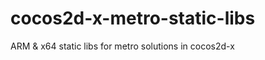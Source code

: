 cocos2d-x-metro-static-libs
===========================

ARM &amp; x64 static libs for metro solutions in cocos2d-x